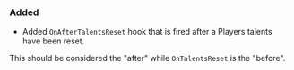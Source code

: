 ### Added

- Added `OnAfterTalentsReset` hook that is fired after a Players talents have been reset.

This should be considered the "after" while `OnTalentsReset` is the "before".